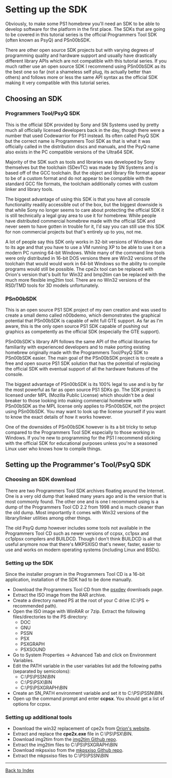 # Setting up the SDK

Obviously, to make some PS1 homebrew you\'ll need an SDK to be able to
develop software for the platform in the first place. The SDKs that are
going to be covered in this tutorial series is the official Programmers
Tool SDK (often known as PsyQ) and PSn00bSDK.

There are other open source SDK projects but with varying degrees of
programming quality and hardware support and usually have drastically
different library APIs which are not compatible with this tutorial
series. If you much rather use an open source SDK I recommend using
PSn00bSDK as its the best one so far (not a shameless self plug, its
actually better than others) and follows more or less the same API
syntax as the official SDK making it very compatible with this tutorial
series.

## Choosing an SDK

### Programmers Tool/PsyQ SDK

This is the official SDK provided by Sony and SN Systems used by pretty
much all officially licensed developers back in the day, though there
were a number that used Codewarrior for PS1 instead. Its often called
PsyQ SDK but the correct name is Programmers Tool SDK as that is what it
was officially called in the distribution discs and manuals, and the
PsyQ name also exists in the PC compatible versions of the Ultra64 SDK.

Majority of the SDK such as tools and libraries was developed by Sony
themselves but the toolchain (SDevTC) was made by SN Systems and is
based off of the GCC toolchain. But the object and library file format
appear to be of a custom format and do not appear to be compatible with
the standard GCC file formats, the toolchain additionally comes with
custom linker and library tools.

The biggest advantage of using this SDK is that you have all console
functionality readily accessible out of the box, but the biggest
downside is that while Sony no longer seems to care about protecting the
official SDK it is still technically a legal gray area to use it for
homebrew. While people have distributed commercial homebrew made with
the official SDK and never seem to have gotten in trouble for it, I\'d
say you can still use this SDK for non commercial projects but that\'s
entirely up to you, not me.

A lot of people say this SDK only works in 32-bit versions of Windows
due to its age and that you have to use a VM running XP to be able to
use it on a modern PC running 64-bit Windows. While many of the command
line tools were only distributed in 16-bit DOS versions there are Win32
versions of the toolchain that would would work in 64-bit Windows so the
ability to compile programs would still be possible. The cpe2x tool can
be replaced with Orion\'s version that\'s built for Win32 and bmp2tim
can be replaced with the much more flexible img2tim tool. There are no
Win32 versions of the RSD/TMD tools for 3D models unfortunately.

### PSn00bSDK

This is an open source PS1 SDK project of my own creation and was used
to create a small demo called n00bdemo, which demonstrates the graphical
potential that PSn00bSDK is capable of wiht full GTE support. As far as
I\'m aware, this is the only open source PS1 SDK capable of pushing out
graphics as competently as the official SDK (especially the GTE
support).

PSn00bSDK\'s library API follows the same API of the official libraries
for familiarity with experienced developers and to make porting existing
homebrew originally made with the Programmers Tool/PsyQ SDK to PSn00bSDK
easier. The main goal of the PSn00bSDK project is to create a free and
open source PS1 SDK solution that has the potential of replacing the
official SDK with eventual support of all the hardware features of the
console.

The biggest advantage of PSn00bSDK is its 100% legal to use and is by
far the most powerful as far as open source PS1 SDKs go. The SDK project
is licensed under MPL (Mozilla Public License) which shouldn\'t be a
deal breaker to those looking into making commercial homebrew with
PSn00bSDK as the MPL license only applies to PSn00bSDK, not the project
using PSn00bSDK. You may want to look up the license yourself if you
want to know the exact details of how it works however.

One of the downsides of PSn00bSDK however is its a bit tricky to setup
compared to the Programmers Tool SDK especially to those working in
Windows. If you\'re new to programming for the PS1 I recommend sticking
with the official SDK for educational purposes unless you\'re a seasoned
Linux user who knows how to compile things.

## Setting up the Programmer\'s Tool/PsyQ SDK

### Choosing an SDK download

There are two Programmers Tool SDK archives floating around the
Internet. One is a very old dump that leaked many years ago and is the
version that is most commonly found. The other one and is one I
recommend using is a dump of the Programmers Tool CD 2.2 from 1998 and
is much cleaner than the old dump. Most importantly it comes with Win32
versions of the library/linker utilities among other things.

The old PsyQ dump however includes some tools not available in the
Programmers Tool CD such as newer versions of ccpsx, cc1psx and cc1plpsx
compilers and BUILDCD. Though I don\'t think BUILDCD is all that useful
anymore now that there\'s MKPSXISO that\'s newer, faster, easier to use
and works on modern operating systems (including Linux and BSDs).

### Setting up the SDK

Since the installer program in the Programmers Tool CD is a 16-bit
application, installation of the SDK had to be done manually.

-   Download the Programmers Tool CD from the
    [psxdev](http://www.psxdev.net/downloads.html)
    downloads page.
-   Extract the ISO image from the RAR archive.
-   Create a directory named PS at the root of your C drive (C:\\PS \<-
    recommended path).
-   Open the ISO image with WinRAR or 7zip. Extract the following
    files/directories to the PS directory:
    -   DOC
    -   GNU
    -   PSSN
    -   PSX
    -   PSXGRAPH
    -   PSXSOUND
-   Go to System Properties -\> Advanced Tab and click on Environment
    Variables.
-   Edit the PATH variable in the user variables list add the following
    paths (separated by semicolons):
    -   C:\\PS\\PSSN\\BIN
    -   C:\\PS\\PSX\\BIN
    -   C:\\PS\\PSXGRAPH\\BIN
-   Create an SN\_PATH environment variable and set it to
    C:\\PS\\PSSN\\BIN.
-   Open up the command prompt and enter **ccpsx**. You should get a
    list of options for ccpsx.

### Setting up additional tools

-   Download the win32 replacement of cpe2x from [Orion\'s website](http://onorisoft.free.fr/psx/cpe2x.zip).
-   Extract and replace the **cpe2x.exe** file in C:\\PS\\PSX\\BIN.
-   Download img2tim from the [img2tim Github repo](https://github.com/Lameguy64/img2tim).
-   Extract the img2tim files to C:\\PS\\PSXGRAPH\\BIN
-   Download mkpsxiso from the [mkpsxiso Github repo](https://github.com/Lameguy64/mkpsxiso).
-   Extract the mkpsxiso files to C:\\PS\\PSSN\\BIN

---

[Back to Index](index.md)

